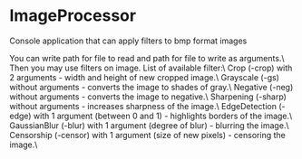 # ImageProcessor
Console application that can apply filters to bmp format images

You can write path for file to read and path for file to write as arguments.\\
Then you may use filters on image. List of available filter:\\
Crop (-crop) with 2 arguments - width and height of new cropped image.\\
Grayscale (-gs) without arguments - converts the image to shades of gray.\\
Negative (-neg) without arguments - converts the image to negative.\\
Sharpening (-sharp) without arguments - increases sharpness of the image.\\
EdgeDetection (-edge) with 1 argument (between 0 and 1) - highlights borders of the image.\\
GaussianBlur (-blur) with 1 argument (degree of blur) - blurring the image.\\
Censorship (-censor) with 1 argument (size of new pixels) - censoring the image.\\
